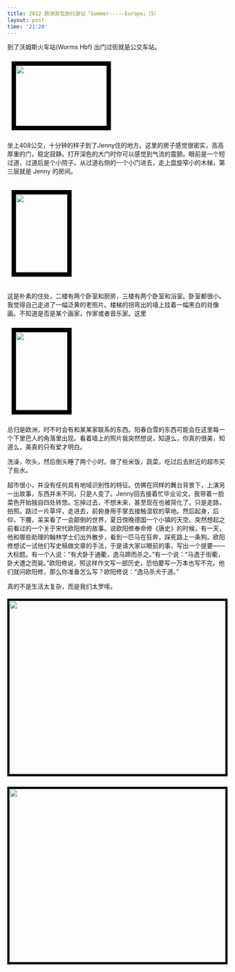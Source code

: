 ```yaml
---
title: 2012 欧洲背包旅行游记「Summer-----Europe」（5）
layout: post
time: '21:20'
---
```


到了沃姆斯火车站(Worms Hbf) 出门过街就是公交车站。

<p <a href="http://linhui.org/images/posts/DSC_0022.jpg"><img class=" wp-image-216 alignleft" style="border-width: 10px; border-color: black; border-style: solid; margin: 10px;" title="DSC_0022" src="http://linhui.org/images/posts/DSC_0022-300x199.jpg" alt="" width="210" height="139" /></a> </p>

坐上408公交，十分钟的样子到了Jenny住的地方。这里的房子感觉很密实，高高厚重的门，稳定寂静。打开深色的大门时你可以感觉到气流的震颤。眼前是一个短过道，过道后是个小院子。从过道右侧的一个小门进去，走上盘旋窄小的木梯，第三层就是 Jenny 的房间。

<p <a href="http://linhui.org/images/posts/DSC_0024.jpg"><img class=" wp-image-217 alignright" style="margin-right: 10px; margin-left: 10px; margin-top: 20px; margin-bottom: 20px; border-width: 10px; border-color: black; border-style: solid;" title="DSC_0024" src="http://linhui.org/images/posts/DSC_0024-199x300.jpg" alt="" width="119" height="180" /></a></p>

这是朴素的住处，二楼有两个卧室和厨房，三楼有两个卧室和浴室。卧室都很小。我觉得自己走进了一幅泛黄的老照片。楼梯的拐弯出的墙上挂着一幅黑白的肖像画。不知道是否是某个画家，作家或者音乐家。这里
<p><a href="http://linhui.org/images/posts/09/DSC_0023.jpg"><img class="wp-image-218 alignright" style="border-width: 10px; border-color: black; border-style: solid; margin: 10px;" title="DSC_0023" src="http://linhui.org/images/posts/DSC_0023-199x300.jpg" alt="" width="119" height="180" /></a></p>
总归是欧洲，时不时会有和某某家联系的东西。阳春白雪的东西可能会在这里每一个下里巴人的角落里出现。看着墙上的照片我突然想说，知道么，你真的很美，知道么，美真的只有爱才明白。

洗澡，吹头，然后倒头睡了两个小时。做了些米饭，蔬菜，吃过后去附近的超市买了些水。

超市很小，并没有任何具有地域识别性的特征。仿佛在同样的舞台背景下，上演另一出故事，东西并未不同，只是人变了。Jenny回去接着忙毕业论文，我带着一脸菜色开始独自四处转悠。忘掉过去，不想未来，甚至现在也被简化了。只是走路，拍照。路过一片草坪，走进去，前俯身用手掌去接触湿软的草地。然后起身，后仰，下腰，呆呆看了一会颠倒的世界，夏日傍晚德国一个小镇的天空。突然想起之前看过的一个关于宋代欧阳修的故事。说欧阳修奉命修《唐史》的时候，有一天，他和哪些助理的翰林学士们出外散步，看到一匹马在狂奔，踩死路上一条狗。欧阳修想试一试他们写史稿做文章的手法，于是请大家以眼前的事，写出一个提要——大标题。有一个人说：“有犬卧于通衢，逸马蹄而杀之。”有一个说：“马逸于街衢，卧犬遭之而毙。”欧阳修说，照这样作文写一部历史，恐怕要写一万本也写不完。他们就问欧阳修，那么你准备怎么写？欧阳修说：“逸马杀犬于道。”

真的不是生活太复杂，而是我们太罗嗦。

<p style="text-align: center;"><a href="http://linhui.org/images/posts/cofirst_day.jpg"><img class="aligncenter  wp-image-219" style="margin-top: 5px; margin-bottom: 5px; border-width: 5px; border-color: black; border-style: solid;" title="cofirst_day" src="http://linhui.org/images/posts/cofirst_day-300x240.jpg" alt="" width="500" height="400" /></a></p>
<p style="text-align: center;"><a href="http://linhui.org/images/posts/cofirst_day2.jpg"><img class="aligncenter  wp-image-222" style="margin-top: 5px; margin-bottom: 5px; border-width: 5px; border-color: black; border-style: solid;" title="cofirst_day2" src="http://linhui.org/images/posts/cofirst_day2-300x240.jpg" alt="" width="500" height="400" /></a></p>
